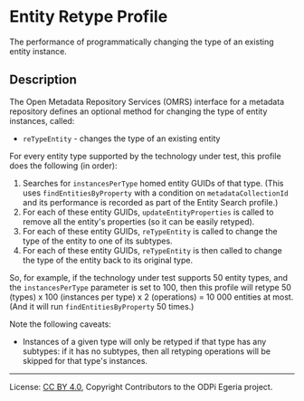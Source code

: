 <!-- SPDX-License-Identifier: CC-BY-4.0 -->
<!-- Copyright Contributors to the ODPi Egeria project. -->

# Entity Retype Profile

The performance of programmatically changing the type of an existing entity instance.

## Description

The Open Metadata Repository Services (OMRS) interface for a metadata
repository defines an optional method for changing the type of entity instances, called:

- `reTypeEntity` - changes the type of an existing entity

For every entity type supported by the technology under test, this profile does the following (in order):

1. Searches for `instancesPerType` homed entity GUIDs of that type. (This uses `findEntitiesByProperty`
   with a condition on `metadataCollectionId` and its performance is recorded as part of the Entity Search profile.)
1. For each of these entity GUIDs, `updateEntityProperties` is called to remove all the entity's properties (so it can be easily retyped).
1. For each of these entity GUIDs, `reTypeEntity` is called to change the type of the entity to one of its subtypes.
1. For each of these entity GUIDs, `reTypeEntity` is then called to change the type of the entity back to its original type.

So, for example, if the technology under test supports 50 entity types, and the `instancesPerType` parameter is
set to 100, then this profile will retype 50 (types) x 100 (instances per type) x 2 (operations) = 10 000
entities at most. (And it will run `findEntitiesByProperty` 50 times.)

Note the following caveats:

- Instances of a given type will only be retyped if that type has any subtypes: if it has no subtypes, then all
  retyping operations will be skipped for that type's instances.

----
License: [CC BY 4.0](https://creativecommons.org/licenses/by/4.0/),
Copyright Contributors to the ODPi Egeria project.